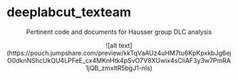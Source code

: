 # deeplabcut_texteam
<p align="center">
  Pertinent code and documents for Hausser group DLC analysis
</p>
<p align="center">
  ![alt text](https://pouch.jumpshare.com/preview/kkTqVaAUz4uHM7tu6KpKpxkbJg6ejO0dknNShcUkOU4LPFeE_cx4MKnHtk4pSvO7V8XUwix4sCliAF3y3w7PmRA1jQB_zmxltR5bgJ1-nls)
</p>

